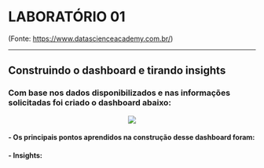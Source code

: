 # LABORATÓRIO 01

(Fonte: https://www.datascienceacademy.com.br/)

---------------------------------------------------------------------------------------------------------------------------------------------------------------------------------

## Construindo o dashboard e tirando insights

### Com base nos dados disponibilizados e nas informações solicitadas foi criado o dashboard abaixo:

<div align="center">
<img src = "https://user-images.githubusercontent.com/94937578/154779349-3f769a45-cbe4-495d-acc8-5b01b8e47195.PNG"/>
</div>

#### - Os principais pontos aprendidos na construção desse dashboard foram:


#### - Insights:


